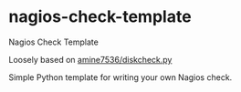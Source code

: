 # nagios-check-template
Nagios Check Template

Loosely based on [amine7536/diskcheck.py](https://gist.github.com/amine7536/d867dc177e69df3aef65)

Simple Python template for writing your own Nagios check.
